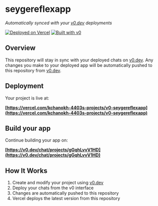 # seygereflexapp

*Automatically synced with your [v0.dev](https://v0.dev) deployments*

[![Deployed on Vercel](https://img.shields.io/badge/Deployed%20on-Vercel-black?style=for-the-badge&logo=vercel)](https://vercel.com/kchanokh-4403s-projects/v0-seygereflexapp)
[![Built with v0](https://img.shields.io/badge/Built%20with-v0.dev-black?style=for-the-badge)](https://v0.dev/chat/projects/gGqhLvvV1HD)

## Overview

This repository will stay in sync with your deployed chats on [v0.dev](https://v0.dev).
Any changes you make to your deployed app will be automatically pushed to this repository from [v0.dev](https://v0.dev).

## Deployment

Your project is live at:

**[https://vercel.com/kchanokh-4403s-projects/v0-seygereflexapp](https://vercel.com/kchanokh-4403s-projects/v0-seygereflexapp)**

## Build your app

Continue building your app on:

**[https://v0.dev/chat/projects/gGqhLvvV1HD](https://v0.dev/chat/projects/gGqhLvvV1HD)**

## How It Works

1. Create and modify your project using [v0.dev](https://v0.dev)
2. Deploy your chats from the v0 interface
3. Changes are automatically pushed to this repository
4. Vercel deploys the latest version from this repository
